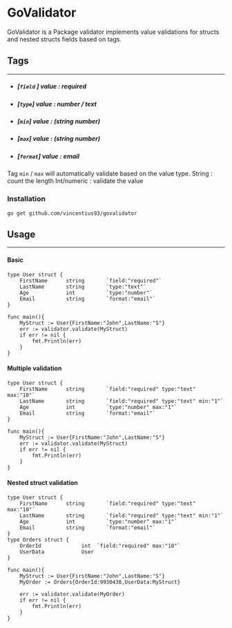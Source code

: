 # GoValidator


GoValidator is a Package validator implements value validations for structs and nested structs fields based on tags.


## Tags
----
- ##### [`field` ] value : required
- ##### [`type`] value : number / text
- ##### [`min`] value : (string number)
- ##### [`max`] value : (string number)
- ##### [`format`] value : email

Tag `min` / `max` will automatically validate based on the value type.
String : count the length
Int/numeric : validate the value

### Installation

```
go get github.com/vincentius93/govalidator
```
## Usage
---
#### Basic
`````
type User struct {
	FirstName      string       `field:"required"`
	LastName       string       `type:"text"`
	Age            int          `type:"number"`
	Email          string       `format:"email"`
}

func main(){
    MyStruct := User{FirstName:"John",LastName:"S"}
    err := validator.validate(MyStruct)
    if err != nil {
        fmt.Println(err)
    }
}
`````
#### Multiple validation
`````
type User struct {
	FirstName      string       `field:"required" type:"text" max:"10"`
	LastName       string       `field:"required" type:"text" min:"1"`
	Age            int          `type:"number" max:"1"`
	Email          string       `format:"email"`
}

func main(){
    MyStruct := User{FirstName:"John",LastName:"S"}
    err := validator.validate(MyStruct)
    if err != nil {
        fmt.Println(err)
    }
}
`````
#### Nested struct validation
`````
type User struct {
	FirstName      string       `field:"required" type:"text" max:"10"`
	LastName       string       `field:"required" type:"text" min:"1"`
	Age            int          `type:"number" max:"1"`
	Email          string       `format:"email"`
}
type Orders struct {
	OrderId             int  `field:"required" max:"10"`
	UserData            User
}

func main(){
    MyStruct := User{FirstName:"John",LastName:"S"}
    MyOrder := Orders{OrderId:9930438,UserData:MyStruct}

    err := validator.validate(MyOrder)
    if err != nil {
        fmt.Println(err)
    }
}
`````
